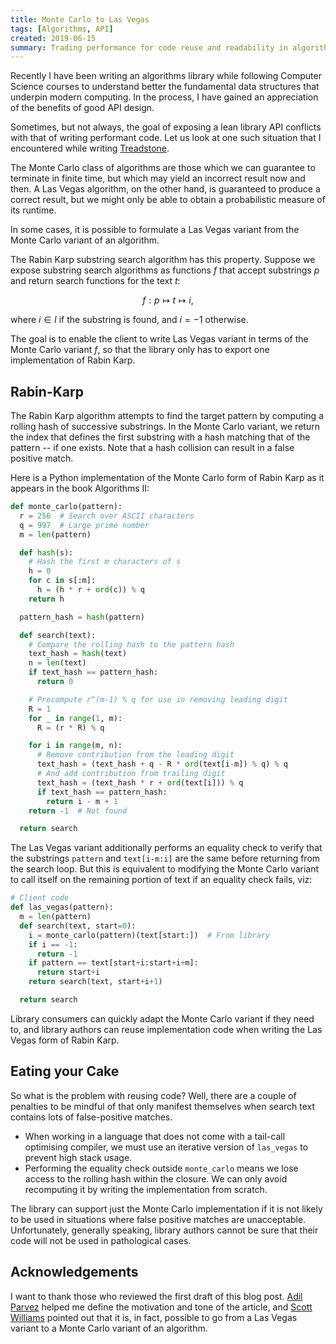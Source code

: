 ```yaml
---
title: Monte Carlo to Las Vegas
tags: [Algorithms, API]
created: 2019-06-15
summary: Trading performance for code reuse and readability in algorithm API design
---
```


Recently I have been writing an algorithms library while following Computer Science courses to understand better the fundamental data structures that underpin modern computing. In the process, I have gained an appreciation of the benefits of good API design.

Sometimes, but not always, the goal of exposing a lean library API conflicts with that of writing performant code. Let us look at one such situation that I encountered while writing [Treadstone](https://github.com/bfdes/Treadstone).

The Monte Carlo class of algorithms are those which we can guarantee to terminate in finite time, but which may yield an incorrect result now and then. A Las Vegas algorithm, on the other hand, is guaranteed to produce a correct result, but we might only be able to obtain a probabilistic measure of its runtime.

In some cases, it is possible to formulate a Las Vegas variant from the Monte Carlo variant of an algorithm.

The Rabin Karp substring search algorithm has this property. Suppose we expose substring search algorithms as functions $f$ that accept substrings $p$ and return search functions for the text $t$:

$$
f : p \mapsto t \mapsto i,
$$

where $i \in I$ if the substring is found, and $i = -1$ otherwise.

The goal is to enable the client to write Las Vegas variant in terms of the Monte Carlo variant $f$, so that the library only has to export one implementation of Rabin Karp.

## Rabin-Karp

The Rabin Karp algorithm attempts to find the target pattern by computing a rolling hash of successive substrings. In the Monte Carlo variant, we return the index that defines the first substring with a hash matching that of the pattern -- if one exists. Note that a hash collision can result in a false positive match.

Here is a Python implementation of the Monte Carlo form of Rabin Karp as it appears in the book Algorithms II:

```python
def monte_carlo(pattern):
  r = 256  # Search over ASCII characters
  q = 997  # Large prime number
  m = len(pattern)

  def hash(s):
    # Hash the first m characters of s
    h = 0
    for c in s[:m]:
      h = (h * r + ord(c)) % q
    return h

  pattern_hash = hash(pattern)

  def search(text):
    # Compare the rolling hash to the pattern hash
    text_hash = hash(text)
    n = len(text)
    if text_hash == pattern_hash:
      return 0

    # Precompute r^(m-1) % q for use in removing leading digit
    R = 1
    for _ in range(1, m):
      R = (r * R) % q

    for i in range(m, n):
      # Remove contribution from the leading digit
      text_hash = (text_hash + q - R * ord(text[i-m]) % q) % q
      # And add contribution from trailing digit
      text_hash = (text_hash * r + ord(text[i])) % q
      if text_hash == pattern_hash:
        return i - m + 1
    return -1  # Not found

  return search
```

The Las Vegas variant additionally performs an equality check to verify that the substrings `pattern` and `text[i-m:i]` are the same before returning from the search loop. But this is equivalent to modifying the Monte Carlo variant to call itself on the remaining portion of text if an equality check fails, viz:

```python
# Client code
def las_vegas(pattern):
  m = len(pattern)
  def search(text, start=0):
    i = monte_carlo(pattern)(text[start:])  # From library
    if i == -1:
      return -1
    if pattern == text[start+i:start+i+m]:
      return start+i
    return search(text, start+i+1)

  return search
```

Library consumers can quickly adapt the Monte Carlo variant if they need to, and library authors can reuse implementation code when writing the Las Vegas form of Rabin Karp.

## Eating your Cake

So what is the problem with reusing code? Well, there are a couple of penalties to be mindful of that only manifest themselves when search text contains lots of false-positive matches.

- When working in a language that does not come with a tail-call optimising compiler, we must use an iterative version of `las_vegas` to prevent high stack usage.
- Performing the equality check outside `monte_carlo` means we lose access to the rolling hash within the closure. We can only avoid recomputing it by writing the implementation from scratch.

The library can support just the Monte Carlo implementation if it is not likely to be used in situations where false positive matches are unacceptable. Unfortunately, generally speaking, library authors cannot be sure that their code will not be used in pathological cases.

## Acknowledgements

I want to thank those who reviewed the first draft of this blog post. [Adil Parvez](https://adilparvez.com) helped me define the motivation and tone of the article, and [Scott Williams](https://scottw.co.uk) pointed out that it is, in fact, possible to go from a Las Vegas variant to a Monte Carlo variant of an algorithm.
